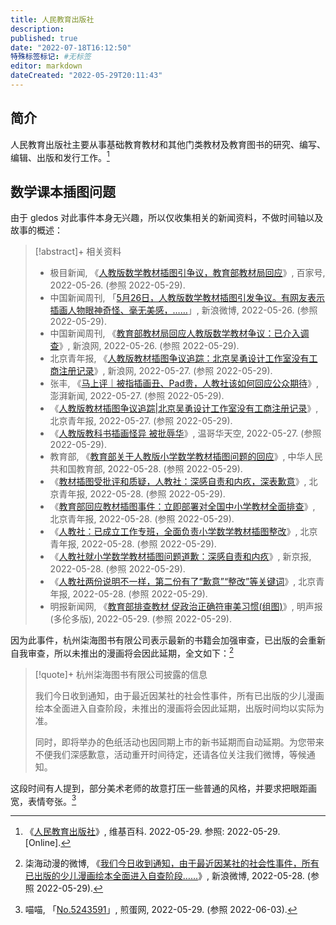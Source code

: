 ```yaml
---
title: 人民教育出版社
description:
published: true
date: "2022-07-18T16:12:50"
特殊标签标记: #无标签
editor: markdown
dateCreated: "2022-05-29T20:11:43"
---
```


## 简介

人民教育出版社主要从事基础教育教材和其他门类教材及教育图书的研究、编写、编辑、出版和发行工作。[^71881942]

[^71881942]: 《[人民教育出版社](https://zh.wikipedia.org/w/index.php?title=人民教育出版社&oldid=71881942)》, 维基百科. 2022-05-29. 参照: 2022-05-29. [Online].

## 数学课本插图问题

由于 gledos 对此事件本身无兴趣，所以仅收集相关的新闻资料，不做时间轴以及故事的概述：

> [!abstract]+ 相关资料
>
> +   极目新闻, 《[人教版数学教材插图引争议，教育部教材局回应](https://web.archive.org/save/https://news.sina.com.cn/c/2022-05-27/doc-imizmscu3658955.shtml#/)》, 百家号, 2022-05-26. (参照 2022-05-29).
> +   中国新闻周刊, 「[5月26日，人教版数学教材插图引发争议。有网友表示插画人物眼神奇怪、毫无美感，……](https://archive.ph/T74d6 "https://weibo.com/1642512402/LuMedsuih")」, 新浪微博, 2022-05-26. (参照 2022-05-29).
> +   中国新闻周刊, 《[教育部教材局回应人教版数学教材争议：已介入调查](https://web.archive.org/web/20220529121717/https://news.sina.com.cn/c/2022-05-26/doc-imizmscu3486122.shtml#/)》, 新浪网, 2022-05-26. (参照 2022-05-29).
> +   北京青年报, 《[人教版教材插图争议追踪：北京吴勇设计工作室没有工商注册记录](https://web.archive.org/web/20220527072136/https://news.sina.com.cn/c/2022-05-27/doc-imizmscu3658955.shtml)》, 新浪网, 2022-05-27. (参照 2022-05-29).
> +   张丰, 《[马上评｜被指插画丑、Pad贵，人教社该如何回应公众期待](https://web.archive.org/web/20220527110104/https://www.thepaper.cn/newsDetail_forward_18299123)》, 澎湃新闻, 2022-05-27. (参照 2022-05-29).
> +   《[人教版教材插图争议追踪|北京吴勇设计工作室没有工商注册记录](https://web.archive.org/web/20220529124507/https://app.bjtitle.com/8816/newshow.php?newsid=6164703)》, 北京青年报, 2022-05-27. (参照 2022-05-29).
> +   《[人教版教科书插画怪异 被批辱华](https://web.archive.org/web/20220529065116/https://www.vansky.com/news/zgxw/201916.html)》, 温哥华天空, 2022-05-27. (参照 2022-05-29).
> +   教育部, 《[教育部关于人教版小学数学教材插图问题的回应](https://web.archive.org/web/20220529093450/https://www.moe.gov.cn/jyb_xwfb/gzdt_gzdt/s5987/202205/t20220528_632055.html)》, 中华人民共和国教育部, 2022-05-28. (参照 2022-05-29).
> +   《[教材插图受批评和质疑，人教社：深感自责和内疚，深表歉意](https://web.archive.org/web/20220529124027/https://app.bjtitle.com/8816/newshow.php?newsid=6165699)》, 北京青年报, 2022-05-28. (参照 2022-05-29).
> +   《[教育部回应教材插图事件：立即部署对全国中小学教材全面排查](https://web.archive.org/web/20220529124639/https://app.bjtitle.com/8816/newshow.php?newsid=6165705)》, 北京青年报, 2022-05-28. (参照 2022-05-29).
> +   《[人教社：已成立工作专班，全面负责小学数学教材插图整改](https://web.archive.org/web/20220529124037/https://app.bjtitle.com/8816/newshow.php?newsid=6165695)》, 北京青年报, 2022-05-28. (参照 2022-05-29).
> +   《[人教社就小学数学教材插图问题道歉：深感自责和内疚](https://web.archive.org/web/20220528125246/https://www.bjnews.com.cn/detail/165373978314209.html)》, 新京报, 2022-05-28. (参照 2022-05-29).
> +   《[人教社两份说明不一样，第二份有了“歉意”“整改”等关键词](https://web.archive.org/web/20220529124015/https://app.bjtitle.com/8816/newshow.php?newsid=6165737)》, 北京青年报, 2022-05-28. (参照 2022-05-29).
> +   明报新闻网, 《[教育部排查教材 促政治正确符审美习惯(组图)](https://web.archive.org/web/20220529121127/http://mingshengbao.com/tor/article.php?aid=824060)》, 明声报(多伦多版), 2022-05-29. (参照 2022-05-29).

因为此事件，杭州柒海图书有限公司表示最新的书籍会加强审查，已出版的会重新自我审查，所以未推出的漫画将会因此延期，全文如下：[^jgYDj]

[^jgYDj]: 柒海动漫的微博, 《[我们今日收到通知，由于最近因某社的社会性事件，所有已出版的少儿漫画绘本全面进入自查阶段……](https://archive.ph/jgYDj "https://weibo.com/6012546120/Lv6ek7h1k")》, 新浪微博, 2022-05-28. (参照 2022-05-29).

> [!quote]+ 杭州柒海图书有限公司披露的信息
>
> 我们今日收到通知，由于最近因某社的社会性事件，所有已出版的少儿漫画绘本全面进入自查阶段，未推出的漫画将会因此延期，出版时间均以实际为准。
>
> 同时，即将举办的色纸活动也因同期上市的新书延期而自动延期。为您带来不便我们深感歉意，活动重开时间待定，还请各位关注我们微博，等候通知。

这段时间有人提到，部分美术老师的故意打压一些普通的风格，并要求把眼距画宽，表情夸张。[^5243591]

[^5243591]: 喵喵, 「[No.5243591](https://web.archive.org/web/20220529231233/https://jandan.net/t/5243591)」, 煎蛋网, 2022-05-29. (参照 2022-06-03).
